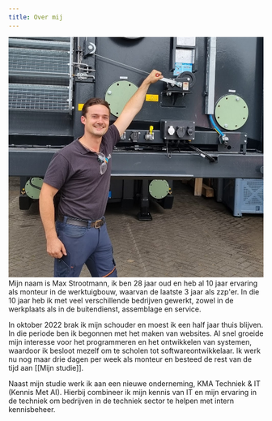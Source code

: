 ```yaml
---
title: Over mij
---
```

[![](2024-07-12_google-photo_163020.jpg)](https://photos.google.com/lr/photo/ACmduoq-m8mKRo12FNZEOCoUcQnSdSVAD2mkSDvH6ShWYCyUMZkMjjv27pMi5_mC7mTbzy-5gUXJjV6SN_hi7iYzpOep1I4F4Q) 
Mijn naam is Max Strootmann, ik ben 28 jaar oud en heb al 10 jaar ervaring als monteur in de werktuigbouw, waarvan de laatste 3 jaar als zzp'er. In die 10 jaar heb ik met veel verschillende bedrijven gewerkt, zowel in de werkplaats als in de buitendienst, assemblage en service.

In oktober 2022 brak ik mijn schouder en moest ik een half jaar thuis blijven. In die periode ben ik begonnen met het maken van websites. Al snel groeide mijn interesse voor het programmeren en het ontwikkelen van systemen, waardoor ik besloot mezelf om te scholen tot softwareontwikkelaar. Ik werk nu nog maar drie dagen per week als monteur en besteed de rest van de tijd aan [[Mijn studie]].

Naast mijn studie werk ik aan een nieuwe onderneming, KMA Techniek & IT (Kennis Met AI). Hierbij combineer ik mijn kennis van IT en mijn ervaring in de techniek om bedrijven in de techniek sector te helpen met intern kennisbeheer.